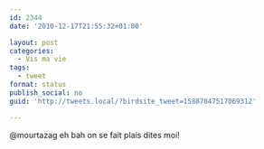 ```yaml
---
id: 2344
date: '2010-12-17T21:55:32+01:00'

layout: post
categories:
  - Vis ma vie
tags:
  - tweet
format: status
publish_social: no
guid: 'http://tweets.local/?birdsite_tweet=15887847517069312'

---
```


@mourtazag eh bah on se fait plais dites moi!